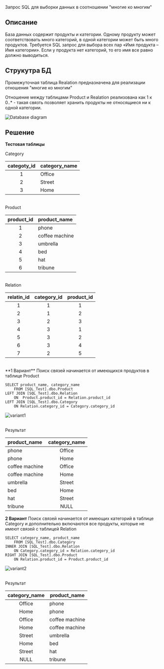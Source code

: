 Запрос SQL для выборки данных в соотношении "многие ко многим"

## Описание
База данных содержит продукты и категории. Одному продукту может соответствовать много категорий, в одной категории может быть много продуктов. Требуется SQL запрос для выбора всех пар «Имя продукта – Имя категории». Если у продукта нет категорий, то его имя все равно должно выводиться.

## Струкутра БД
Промежуточная таблица Realation предназначена для реализации отношения "многие ко многим"

Отношение между таблицами Product и Realation реализована как 1 к 0..* - такая связть позволяет хранить продукты не относящиеся ни к одной категории.

![Database diagram](https://i.ibb.co/4ZVPh4c/Untitled-Diagram-8.jpg)

## Решение

**Тестовая таблицы**

Category

| categoty_id | category_name |
|:-----------:|:-------------|
|      1      | Office        |
|      2      | Street        |
|      3      | Home          |

<br>Product

| product_id |  product_name  |
|:----------:|:--------------|
|      1     | phone          |
|      2     | coffee machine |
|      3     | umbrella       |
|      4     | bed            |
|      5     | hat            |
|      6     | tribune        |

<br>Relation

| relatin_id | category_id | product_id |
|:----------:|:-----------:|:----------:|
|      1     |      1      |      1     |
|      2     |      1      |      2     |
|      3     |      2      |      3     |
|      4     |      3      |      1     |
|      5     |      3      |      2     |
|      6     |      3      |      4     |
|      7     |      2      |      5     |

<br>
**1 Вариант**
Поиск связей начинается от имеющихся продуктов в таблице Product

    SELECT product_name, category_name
        FROM [SQL_Test].dbo.Product
    LEFT JOIN [SQL_Test].dbo.Relation
		ON  Product.product_id = Relation.product_id
	LEFT JOIN [SQL_Test].dbo.Category
		ON Relation.category_id = Category.category_id

![variant1](https://i.ibb.co/Z8xy36H/SQL-Test1.jpg)

<br>Результат

|  product_name  | category_name |
|:--------------|:-------------:|
| phone          | Office        |
| phone          | Home          |
| coffee machine | Office        |
| coffee machine | Home          |
| umbrella       | Street        |
| bed            | Home          |
| hat            | Street        |
| tribune        | NULL          |


**2 Вариант**
Поиск связей начинается от имеющих категорий в таблице Category и дополнительно включаются все продукты, которые не имеют связей с таблицей Relation

    SELECT category_name, product_name
        FROM [SQL_Test].dbo.Category
	INNER JOIN [SQL_Test].dbo.Relation
		ON Category.category_id = Relation.category_id
	RIGHT JOIN [SQL_Test].dbo.Product
		ON Relation.product_id = Product.product_id

![variant2](https://i.ibb.co/mHfsGQn/SQL-Test2.jpg)

<br>Результат

| category_name | product_name   |
|:-------------:|----------------|
| Office        | phone          |
| Home          | phone          |
| Office        | coffee machine |
| Home          | coffee machine |
| Street        | umbrella       |
| Home          | bed            |
| Street        | hat            |
| NULL          | tribune        |
